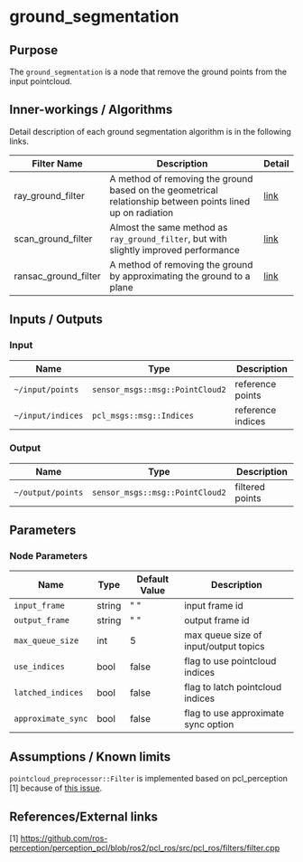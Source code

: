 # ground_segmentation

## Purpose

The `ground_segmentation` is a node that remove the ground points from the input pointcloud.

## Inner-workings / Algorithms

Detail description of each ground segmentation algorithm is in the following links.

| Filter Name          | Description                                                                                                | Detail                               |
| -------------------- | ---------------------------------------------------------------------------------------------------------- | ------------------------------------ |
| ray_ground_filter    | A method of removing the ground based on the geometrical relationship between points lined up on radiation | [link](docs/ray-ground-filter.md)    |
| scan_ground_filter   | Almost the same method as `ray_ground_filter`, but with slightly improved performance                      | [link](docs/scan-ground-filter.md)   |
| ransac_ground_filter | A method of removing the ground by approximating the ground to a plane                                     | [link](docs/ransac-ground-filter.md) |

## Inputs / Outputs

### Input

| Name              | Type                            | Description       |
| ----------------- | ------------------------------- | ----------------- |
| `~/input/points`  | `sensor_msgs::msg::PointCloud2` | reference points  |
| `~/input/indices` | `pcl_msgs::msg::Indices`        | reference indices |

### Output

| Name              | Type                            | Description     |
| ----------------- | ------------------------------- | --------------- |
| `~/output/points` | `sensor_msgs::msg::PointCloud2` | filtered points |

## Parameters

### Node Parameters

| Name               | Type   | Default Value | Description                           |
| ------------------ | ------ | ------------- | ------------------------------------- |
| `input_frame`      | string | " "           | input frame id                        |
| `output_frame`     | string | " "           | output frame id                       |
| `max_queue_size`   | int    | 5             | max queue size of input/output topics |
| `use_indices`      | bool   | false         | flag to use pointcloud indices        |
| `latched_indices`  | bool   | false         | flag to latch pointcloud indices      |
| `approximate_sync` | bool   | false         | flag to use approximate sync option   |

## Assumptions / Known limits

`pointcloud_preprocessor::Filter` is implemented based on pcl_perception [1] because of [this issue](https://github.com/ros-perception/perception_pcl/issues/9).

## References/External links

[1] <https://github.com/ros-perception/perception_pcl/blob/ros2/pcl_ros/src/pcl_ros/filters/filter.cpp>
